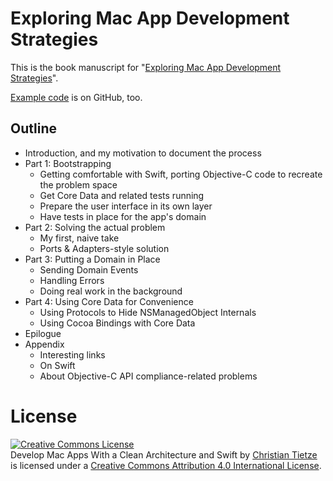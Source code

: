 Exploring Mac App Development Strategies
========================================

This is the book manuscript for "[Exploring Mac App Development Strategies][leanpub]".

[Example code](https://github.com/CleanCocoa/mac-appdev-code) is on GitHub, too.

Outline
-------

* Introduction, and my motivation to document the process
* Part 1: Bootstrapping
    * Getting comfortable with Swift, porting Objective-C code to recreate the problem space
    * Get Core Data and related tests running
    * Prepare the user interface in its own layer
    * Have tests in place for the app's domain
* Part 2: Solving the actual problem
    * My first, naive take
    * Ports & Adapters-style solution
* Part 3: Putting a Domain in Place
    * Sending Domain Events
    * Handling Errors
    * Doing real work in the background
* Part 4: Using Core Data for Convenience
    * Using Protocols to Hide NSManagedObject Internals
    * Using Cocoa Bindings with Core Data
* Epilogue
* Appendix
    * Interesting links
    * On Swift
    * About Objective-C API compliance-related problems

License
=======

<a rel="license" href="http://creativecommons.org/licenses/by-sa/4.0/"><img alt="Creative Commons License" style="border-width:0" src="https://i.creativecommons.org/l/by-sa/4.0/88x31.png" /></a><br /><span xmlns:dct="http://purl.org/dc/terms/" property="dct:title">Develop Mac Apps With a Clean Architecture and Swift</span> by <a xmlns:cc="http://creativecommons.org/ns#" href="http://christiantietze.de/" property="cc:attributionName" rel="cc:attributionURL">Christian Tietze</a> is licensed under a <a rel="license" href="http://creativecommons.org/licenses/by-sa/4.0/">Creative Commons Attribution 4.0 International License</a>.

[leanpub]: http://leanpub.com/develop-mac-apps-clean-architecture-swift

